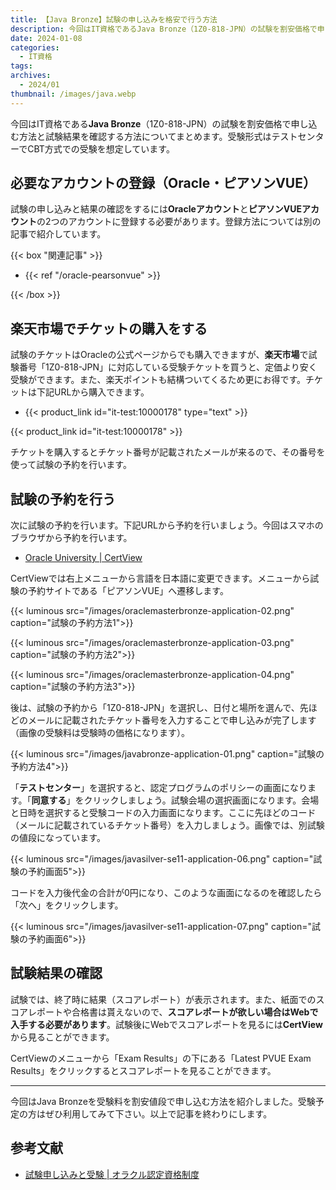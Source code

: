 ```yaml
---
title: 【Java Bronze】試験の申し込みを格安で行う方法
description: 今回はIT資格であるJava Bronze（1Z0-818-JPN）の試験を割安価格で申し込む方法と試験結果を確認する方法についてまとめます。受験形式はテストセンターでCBT方式での受験を想定しています。
date: 2024-01-08
categories: 
  - IT資格
tags: 
archives: 
  - 2024/01
thumbnail: /images/java.webp
---
```


今回はIT資格である**Java Bronze**（1Z0-818-JPN）の試験を割安価格で申し込む方法と試験結果を確認する方法についてまとめます。受験形式はテストセンターでCBT方式での受験を想定しています。

<!--more-->

## 必要なアカウントの登録（Oracle・ピアソンVUE）

試験の申し込みと結果の確認をするには**Oracleアカウント**と**ピアソンVUEアカウント**の2つのアカウントに登録する必要があります。登録方法については別の記事で紹介しています。

{{< box "関連記事" >}}
<ul>
<li>{{< ref "/oracle-pearsonvue" >}}</li>
</ul>
{{< /box >}}

## 楽天市場でチケットの購入をする

試験のチケットはOracleの公式ページからでも購入できますが、**楽天市場**で試験番号「1Z0-818-JPN」に対応している受験チケットを買うと、定価より安く受験ができます。また、楽天ポイントも結構ついてくるため更にお得です。チケットは下記URLから購入できます。

* {{< product_link id="it-test:10000178" type="text" >}}

{{< product_link id="it-test:10000178" >}}

チケットを購入するとチケット番号が記載されたメールが来るので、その番号を使って試験の予約を行います。

## 試験の予約を行う

次に試験の予約を行います。下記URLから予約を行いましょう。今回はスマホのブラウザから予約を行います。

* [Oracle University | CertView](https://catalog-education.oracle.com/pls/apex/f?p=1010:26:564432523336)

CertViewでは右上メニューから言語を日本語に変更できます。メニューから試験の予約サイトである「ピアソンVUE」へ遷移します。 

{{< luminous src="/images/oraclemasterbronze-application-02.png" caption="試験の予約方法1">}}

{{< luminous src="/images/oraclemasterbronze-application-03.png" caption="試験の予約方法2">}}

{{< luminous src="/images/oraclemasterbronze-application-04.png" caption="試験の予約方法3">}}

後は、試験の予約から「1Z0-818-JPN」を選択し、日付と場所を選んで、先ほどのメールに記載されたチケット番号を入力することで申し込みが完了します（画像の受験料は受験時の価格になります）。

{{< luminous src="/images/javabronze-application-01.png" caption="試験の予約方法4">}}

「**テストセンター**」を選択すると、認定プログラムのポリシーの画面になります。「**同意する**」をクリックしましょう。試験会場の選択画面になります。会場と日時を選択すると受験コードの入力画面になります。ここに先ほどのコード（メールに記載されているチケット番号）を入力しましょう。画像では、別試験の値段になっています。

{{< luminous src="/images/javasilver-se11-application-06.png" caption="試験の予約画面5">}}

コードを入力後代金の合計が0円になり、このような画面になるのを確認したら「次へ」をクリックします。

{{< luminous src="/images/javasilver-se11-application-07.png" caption="試験の予約画面6">}}

## 試験結果の確認

試験では、終了時に結果（スコアレポート）が表示されます。また、紙面でのスコアレポートや合格書は貰えないので、**スコアレポートが欲しい場合はWebで入手する必要があります**。試験後にWebでスコアレポートを見るには**CertView**から見ることができます。

CertViewのメニューから「Exam Results」の下にある「Latest PVUE Exam Results」をクリックするとスコアレポートを見ることができます。

* * *

今回はJava Bronzeを受験料を割安値段で申し込む方法を紹介しました。受験予定の方はぜひ利用してみて下さい。以上で記事を終わりにします。

## 参考文献

* [試験申し込みと受験 | オラクル認定資格制度](https://www.oracle.com/jp/education/certification/examinfo-172594-ja.html#take)